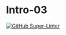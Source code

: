 # Intro-03

[![GitHub Super-Linter](https://github.com/AidenVu1/Intro-03/workflows/Lint%20Code%20Base/badge.svg)](https://github.com/marketplace/actions/super-linter)
